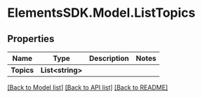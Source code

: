 # ElementsSDK.Model.ListTopics

## Properties

Name | Type | Description | Notes
------------ | ------------- | ------------- | -------------
**Topics** | **List&lt;string&gt;** |  | 

[[Back to Model list]](../README.md#documentation-for-models) [[Back to API list]](../README.md#documentation-for-api-endpoints) [[Back to README]](../README.md)

